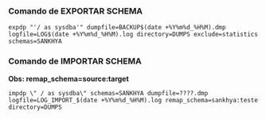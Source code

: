 ### Comando de EXPORTAR SCHEMA

```
expdp "'/ as sysdba'" dumpfile=BACKUP$(date +%Y%m%d_%H%M).dmp logfile=LOG$(date +%Y%m%d_%H%M).log directory=DUMPS exclude=statistics schemas=SANKHYA
```

### Comando de IMPORTAR SCHEMA

**Obs: remap_schema=source:target**

```
impdp \" / as sysdba\" schemas=SANKHYA dumpfile=????.dmp logfile=LOG_IMPORT_$(date +%Y%m%d_%H%M).log remap_schema=sankhya:teste directory=DUMPS
```
